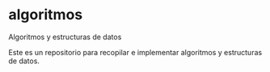 # algoritmos
Algoritmos y estructuras de datos

Este es un repositorio para recopilar e implementar algoritmos y estructuras de datos.
